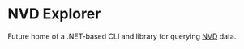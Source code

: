 # NVD Explorer

Future home of a .NET-based CLI and library for querying [NVD](https://nvd.nist.gov) data.
